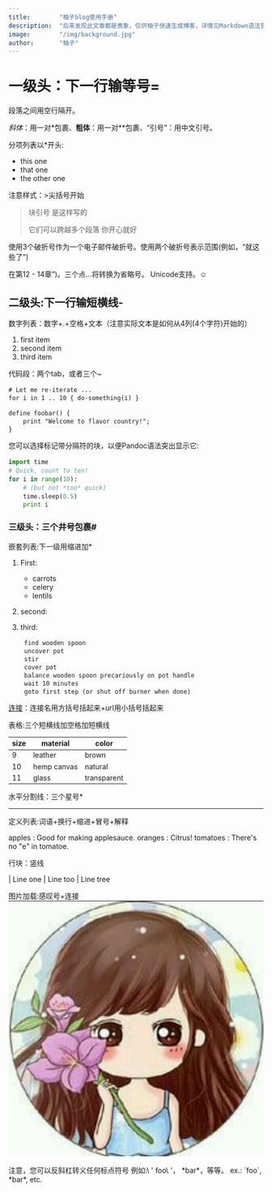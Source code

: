 ```yaml
---
title:        "柚子blog使用手册"
description:  "后来发现此文章都是表象，仅供柚子快速生成博客，详情见Markdown语法官方手册"
image:        "/img/background.jpg"
author:       "柚子"
---
```


一级头：下一行输等号=
============

段落之间用空行隔开。

*斜体*：用一对*包裹、**粗体**：用一对**包裹、“引号”：用中文引号。

分项列表以*开头:

  * this one
  * that one
  * the other one
  

注意样式：>尖括号开始

> 块引号
> 是这样写的
>
> 它们可以跨越多个段落
> 你开心就好

使用3个破折号作为一个电子邮件破折号。使用两个破折号表示范围(例如，“就这些了”)

在第12 - 14章”)。三个点…将转换为省略号。
Unicode支持。☺



二级头:下一行输短横线-
----------

数字列表：数字+.+空格+文本（注意实际文本是如何从4列(4个字符)开始的）

 1. first item
 2. second item
 3. third item
 

 代码段：两个tab，或者三个~

    # Let me re-iterate ...
    for i in 1 .. 10 { do-something(i) }


~~~
define foobar() {
    print "Welcome to flavor country!";
}
~~~

您可以选择标记带分隔符的块，以便Pandoc语法突出显示它:

~~~python
import time
# Quick, count to ten!
for i in range(10):
    # (but not *too* quick)
    time.sleep(0.5)
    print i
~~~



### 三级头：三个井号包裹# ###


嵌套列表:下一级用缩进加*

1. First:
    * carrots
    * celery
    * lentils
2. second:    
3. third:

        find wooden spoon
        uncover pot
        stir
        cover pot
        balance wooden spoon precariously on pot handle
        wait 10 minutes
        goto first step (or shut off burner when done)

 

 [连接](http://foo.bar)：连接名用方括号括起来+url用小括号括起来
 


表格:三个短横线加空格加短横线

size |  material   |   color
------------ | ------------- | ------------
9    | leather    |   brown
10   | hemp canvas |  natural
11   | glass      |   transparent


水平分割线：三个星号*
***

定义列表:词语+换行+缩进+冒号+解释

apples
  : Good for making applesauce.
oranges
  : Citrus!
tomatoes
  : There's no "e" in tomatoe.



行块：竖线

| Line one
| Line too
| Line tree


图片加载:感叹号+连接
![柚子](/img/youzi.jpg)


注意，您可以反斜杠转义任何标点符号
例如:\ ' foo\ '， \*bar\*，等等。 ex.: \`foo\`, \*bar\*, etc.
